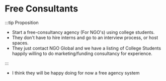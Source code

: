 # Free Consultants

:::tip Proposition

- Start a free-consultancy agency (For NGO's) using college students.
- They don't have to hire interns and go to an interview process, or host spaces.
- They just contact NGO Global and we have a listing of College Students happily willing to do marketing/funding consultancy for experience.

:::

- I think they will be happy doing for now a free agency system






